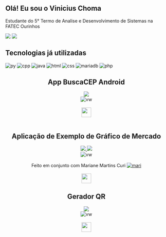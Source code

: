 ## Olá! Eu sou o Vinicius Choma
Estudante do 5° Termo de Analise e Desenvolvimento de Sistemas na FATEC Ourinhos

<a href = "mailto:viniciuschoma@outlook.com"><img src="https://img.shields.io/badge/Microsoft_Outlook-0078D4?style=for-the-badge&logo=microsoft-outlook&logoColor=white" target="_blank"></a>
<a href="https://www.linkedin.com/in/vinicius-woicikieviz-choma-22131b249/" target="_blank"><img src="https://img.shields.io/badge/-LinkedIn-%230077B5?style=for-the-badge&logo=linkedin&logoColor=white" target="_blank"></a> 



## Tecnologias já utilizadas
<div style="display: inline_block">
  <img align="center" alt="py" src="https://img.shields.io/badge/Python-3776AB?style=for-the-badge&logo=python&logoColor=white" />
  <img align="center" alt="cpp" src="https://img.shields.io/badge/C%2B%2B-00599C?style=for-the-badge&logo=c%2B%2B&logoColor=white" />
  <img align="center" alt="java" src="https://img.shields.io/badge/Java-ED8B00?style=for-the-badge&logo=openjdk&logoColor=white" />
  <img align="center" alt="html" src="https://img.shields.io/badge/HTML5-E34F26?style=for-the-badge&logo=html5&logoColor=white" />
  <img align="center" alt="css" src="https://img.shields.io/badge/CSS3-1572B6?style=for-the-badge&logo=css3&logoColor=white" />
  <img align="center" alt="mariadb" src="https://img.shields.io/badge/MariaDB-003545?style=for-the-badge&logo=mariadb&logoColor=white" />
  <img align="center" alt="php" src="https://img.shields.io/badge/PHP-777BB4?style=for-the-badge&logo=php&logoColor=white" />
  
  <div style="display: inline_block">
  
</div>
  <div align="center">
  <h2> App BuscaCEP Android</h2>
</div>
<div align="center">
  <div align="center">
  <a href="https://youtu.be/jXX-xkU-01U">
  <img src="https://ugc.padletcdn.com/uploads/padlet-uploads/2252152595/d370c1d6b351ecca0224210c4c9de473/image.png?token=PITqSMvvC6deokv2J1OKbtOAyXpkHdLDj5X72J9ihgVYSZziPYBLXAS2yztwpNVsHx08PZxvh1OJ_ajwrEdwZ2JNIDRHoHvMTFq2yfLfwCMF1w0bqfAI3A63wTfymFKezdVc-UxiNeJsxqH2xB9HSGpQhVUj8YGZyo5xmxdi0XVl1lM1Yi424p-scECAzGu1FCz74tHImn-TAtyFR6Ht5BiGNSxA_z2VfzsAO5ETdVI="/>

  </a>
   <br>
  <img align="top" alt="vw" src="https://img.shields.io/badge/Android_Studio-3DDC84?style=for-the-badge&logo=android-studio&logoColor=white">
    <br><br>
    <a href="https://github.com/viichoma/Buscar-CEP---Android" target="_blank"><img src="https://img.shields.io/badge/ACESSAR-gray?logo=github" height="30px" target="_blank"></a>
</div>
  
</div><br/>

<div style="display: inline_block">
  
</div>
  <div align="center">
  <h2> Aplicação de Exemplo de Gráfico de Mercado</h2>
</div>
<div align="center">
  <div align="center">
  <a href="https://youtu.be/veoxNMBwUv8">
  <img src="https://ugc.padletcdn.com/uploads/padlet-uploads/2252152595/90bccd163ce5a83795c3f1dd0b01f028/image.png?token=PITqSMvvC6deokv2J1OKbtOAyXpkHdLDj5X72J9ihgVYSZziPYBLXAS2yztwpNVsHx08PZxvh1OJ_ajwrEdwZ2JNIDRHoHvMTFq2yfLfwCMF1w0bqfAI3A63wTfymFKeX6EeJbIKBr9ab_RswXFU-hIzb1CmTHiZJemCZNMVL19zKLUtysLxXgh_m06h1Pn5D2cXKPPxTbKK8GtTvqrph8RiawplsZtfnuhUujCDico="/>
    <img src="https://ugc.padletcdn.com/uploads/padlet-uploads/2252152595/046ba7006766ded298030cbcf00aabca/image.png?token=PITqSMvvC6deokv2J1OKbtOAyXpkHdLDj5X72J9ihgVYSZziPYBLXAS2yztwpNVsHx08PZxvh1OJ_ajwrEdwZ2JNIDRHoHvMTFq2yfLfwCMF1w0bqfAI3A63wTfymFKekgWhujexsupkefkLLa1KiFhv-ZSosH_gX0Hp42NW-ZRQnzMcX9-oaR2DSHfKrnCKbASWdWrzBL5BAhutNY3dtv1zbrFM6gRoBSQYA-Ccjjs="/>
  </a>
   <br>
  <img align="top" alt="vw" src="https://img.shields.io/badge/Python-3776AB?style=for-the-badge&logo=python&logoColor=white">
    <br><br>
    Feito em conjunto com Mariane Martins Curi
    <a href="https://github.com/marianecuri">
    <img align="top" alt="mari" src="https://img.shields.io/badge/GitHub-100000?style=for-the-badge&logo=github&logoColor=white">
    </a>
    <br><br>
    <a href="https://github.com/marianecuri/ADS-Fatec-Ourinhos/tree/main/3º%20Semestre/Economia%20e%20Finanças" target="_blank"><img src="https://img.shields.io/badge/ACESSAR-gray?logo=github" height="30px" target="_blank"></a>
</div>

<div style="display: inline_block">
  
</div>
  <div align="center">
  <h2> Gerador QR</h2>
</div>
<div align="center">
  <div align="center">
  <a href="https://youtu.be/s4ChTSsgCxY?feature=shared">
  <img src="https://ugc.padletcdn.com/uploads/padlet-uploads/2252152595/74236ec7ecea00f0f8b5856f72197a8f/image.png?token=PITqSMvvC6deokv2J1OKbtOAyXpkHdLDj5X72J9ihgVYSZziPYBLXAS2yztwpNVsHx08PZxvh1OJ_ajwrEdwZ2JNIDRHoHvMTFq2yfLfwCMF1w0bqfAI3A63wTfymFKegLVRMqOu1MXiMakm_tqrs-PqxJt6Mv1kLAMjTR9w7AKnXyc91qg1tfJSDp8V2B2zxuBIN4sxF7BdqmTMustKv2xKHfOw38SswlHpSAx-DqU="/>
  </a>
   <br>
  <img align="top" alt="vw" src="https://img.shields.io/badge/Python-3776AB?style=for-the-badge&logo=python&logoColor=white">
    <br><br>
    <a href="https://github.com/viichoma/QRCode-Python" target="_blank"><img src="https://img.shields.io/badge/ACESSAR-gray?logo=github" height="30px" target="_blank"></a>
</div>
